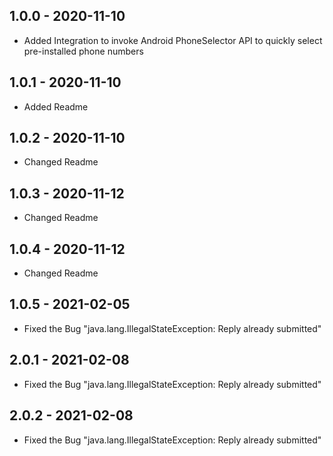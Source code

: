## 1.0.0 - 2020-11-10

* Added Integration to invoke Android PhoneSelector API to quickly select pre-installed phone numbers

## 1.0.1 - 2020-11-10

* Added Readme

## 1.0.2 - 2020-11-10

* Changed Readme

## 1.0.3 - 2020-11-12

* Changed Readme

## 1.0.4 - 2020-11-12

* Changed Readme

## 1.0.5 - 2021-02-05

* Fixed the Bug "java.lang.IllegalStateException: Reply already submitted"

## 2.0.1 - 2021-02-08

* Fixed the Bug "java.lang.IllegalStateException: Reply already submitted"

## 2.0.2 - 2021-02-08

* Fixed the Bug "java.lang.IllegalStateException: Reply already submitted"

